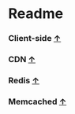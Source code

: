# Readme


### Client-side [&uarr;](#Readme)



### CDN [&uarr;](#Readme)



### Redis [&uarr;](#Readme)



### Memcached [&uarr;](#Readme)




